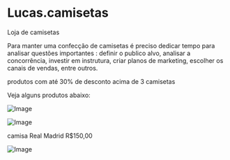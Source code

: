 # Lucas.camisetas
Loja de camisetas


   Para manter uma confecção de camisetas é preciso dedicar tempo para analisar questões importantes : definir o publico alvo, analisar a concorrência, investir em instrutura, criar planos de marketing, escolher os canais de vendas, entre outros.


  produtos com até 30% de desconto acima de 3 camisetas 


   Veja alguns produtos abaixo:



![Image](https://user-images.githubusercontent.com/113630339/202522004-9a7037b6-a250-4a14-9501-69a3cb4c87ff.png)





![Image](https://user-images.githubusercontent.com/113630339/202521794-f7dc8252-dd88-4460-8d66-ba93aa645e87.png)





camisa Real Madrid R$150,00


![Image](https://user-images.githubusercontent.com/113630339/202521582-85431dac-75bd-43b3-84df-2447d3c01fb0.png)
